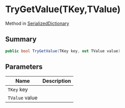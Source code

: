 # TryGetValue(TKey,TValue)

Method in [SerializedDictionary](./)

## Summary

```csharp
public bool TryGetValue(TKey key, out TValue value)
```

## Parameters

| Name           | Description |
| -------------- | ----------- |
| `TKey` key     |             |
| `TValue` value |             |
